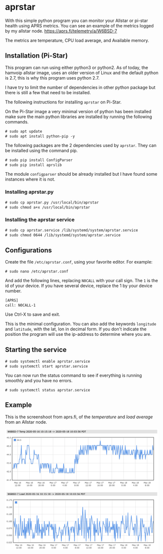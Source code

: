 # aprstar

With this simple python program you can monitor your Allstar or
pi-star health using APRS metrics.  You can see an example of the
metrics logged by my allstar node. https://aprs.fi/telemetry/a/W6BSD-7

The metrics are temperature, CPU load average, and Available memory.

## Installation (Pi-Star)

This program can run using either python3 or python2. As of today, the
hamvoip allstar image, uses an older version of Linux and the default
python is 2.7, this is why this program uses python 2.7.

I have try to limit the number of dependencies in other python package
but there is still a few that need to be installed.

The following instructions for installing `aprstar` on Pi-Star.

On the Pi-Star image a very minimal version of python has been
installed make sure the main python libraries are installed by running
the following commands.

```
# sudo apt update
# sudo apt install python-pip -y
```

The following packages are the 2 dependencies used by `aprstar`. They
can be installed using the command pip.

```
# sudo pip install ConfigParser
# sudo pip install aprslib
```

The module `configparser` should be already installed but I have found
some instances where it is not.

### Installing aprstar.py

```
# sudo cp aprstar.py /usr/local/bin/aprstar
# sudo chmod a+x /usr/local/bin/aprstar
```

### Installing the aprstar service

```
# sudo cp aprstar.service /lib/systemd/system/aprstar.service
# sudo chmod 0644 /lib/systemd/system/aprstar.service
```

## Configurations

Create the file `/etc/aprstar.conf`, using your favorite editor. For example:

```
# sudo nano /etc/aprstar.conf
```

And add the following lines, replacing `N0CALL` with your call
sign. The `1` is the id of your device. If you have several device,
replace the 1 by your device number.

```
[APRS]
call: N0CALL-1
```

Use Ctrl-X to save and exit.

This is the minimal configuration. You can also add the keywords
`longitude` and `latitude`, with the lat, lon in decimal form. If you
don't indicate the position the program will use the ip-address to
determine where you are.

## Starting the service

```
# sudo systemctl enable aprstar.service
# sudo systemctl start aprstar.service
```

You can now run the status command to see if everything is running
smoothly and you have no errors.

```
# sudo systemctl status aprstar.service
```

## Example

This is the screenshoot from aprs.fi, of the _temperature_ and _load average_ from an Allstar node.

![WSPR Picture](misc/Telemetry.png)
